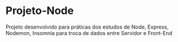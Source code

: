 # Projeto-Node
Projeto desenvolvido para práticas dos estudos de Node, Express, Nodemon, Insomnia para troca de dados entre Servidor e Front-End
